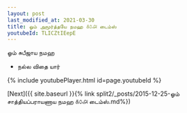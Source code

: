 ```yaml
---
layout: post
last_modified_at: 2021-03-30
title: ஓம் அமூர்த்தயே நமஹ ௧௦௮ டைம்ஸ்
youtubeId: TLICZtIEepE
---
```

 
 
 ஓம் சுபீஜாய நமஹ  
 
 -  நல்ல விதை யார் 
 
  
 
  
 
 
 
 
 
 


{% include youtubePlayer.html id=page.youtubeId %}
 
[Next]({{ site.baseurl }}{% link  split2/_posts/2015-12-25-ஓம் சாத்தியப்பராயணாய நமஹ ௧௦௮ டைம்ஸ்.md%})
 
